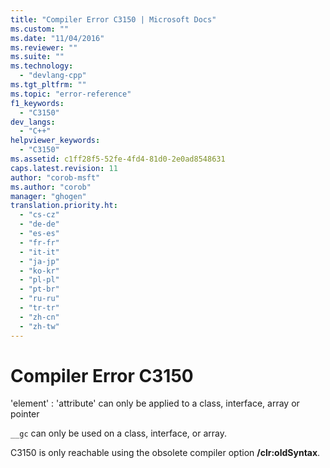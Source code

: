 ```yaml
---
title: "Compiler Error C3150 | Microsoft Docs"
ms.custom: ""
ms.date: "11/04/2016"
ms.reviewer: ""
ms.suite: ""
ms.technology: 
  - "devlang-cpp"
ms.tgt_pltfrm: ""
ms.topic: "error-reference"
f1_keywords: 
  - "C3150"
dev_langs: 
  - "C++"
helpviewer_keywords: 
  - "C3150"
ms.assetid: c1ff28f5-52fe-4fd4-81d0-2e0ad8548631
caps.latest.revision: 11
author: "corob-msft"
ms.author: "corob"
manager: "ghogen"
translation.priority.ht: 
  - "cs-cz"
  - "de-de"
  - "es-es"
  - "fr-fr"
  - "it-it"
  - "ja-jp"
  - "ko-kr"
  - "pl-pl"
  - "pt-br"
  - "ru-ru"
  - "tr-tr"
  - "zh-cn"
  - "zh-tw"
---
```

# Compiler Error C3150
'element' : 'attribute' can only be applied to a class, interface, array or pointer  
  
`__gc` can only be used on a class, interface, or array.  
  
 C3150 is only reachable using the obsolete compiler option **/clr:oldSyntax**.  
